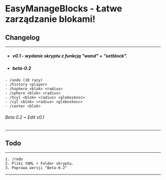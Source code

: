 # EasyManageBlocks - Łatwe zarządzanie blokami!

## Changelog
---
 * ##### v0.1 - *wydanie skryptu z funkcją "wand" + "setblock".*
 * ##### beta-0.2 
```
- /undo (10 razy)
- /history <player>
- /hsphere <blok> <radius>
- /sphere <blok> <radius>
- /hcyl <blok> <radius> <gleboskosc>
- /cyl <blok> <radius> <gleboskosc>
- /center <blok>
```
###### Beta 0.2 ~ Edit v0.1
---
## Todo
---
```
1. /redo
2. Pliki YAML + Folder skryptu.
3. Poprawa wersji "Beta-0.2"
```
---
